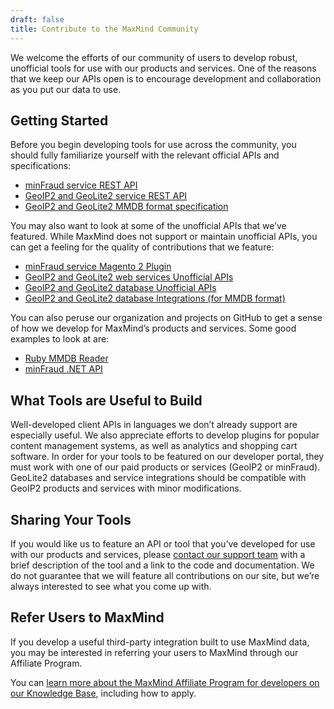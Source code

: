 ```yaml
---
draft: false
title: Contribute to the MaxMind Community
---
```


We welcome the efforts of our community of users to develop robust, unofficial
tools for use with our products and services. One of the reasons that we keep
our APIs open is to encourage development and collaboration as you put our data
to use.

## Getting Started

Before you begin developing tools for use across the community, you should fully
familiarize yourself with the relevant official APIs and specifications:

- [minFraud service REST API](/minfraud/api-documentation/#request-and-response-api-references)
- [GeoIP2 and GeoLite2 service REST API](/geoip/docs/web-services#request-and-response-api-references)
- [GeoIP2 and GeoLite2 MMDB format specification](https://github.com/maxmind/MaxMind-DB/blob/main/MaxMind-DB-spec.md)

You may also want to look at some of the unofficial APIs that we’ve featured.
While MaxMind does not support or maintain unofficial APIs, you can get a
feeling for the quality of contributions that we feature:

- [minFraud service Magento 2 Plugin](https://www.weltpixel.com/magento2-maxmind-fraud-prevention-minfraud.html)
- [GeoIP2 and GeoLite2 web services Unofficial APIs](/geoip/docs/web-services/#third-party-client-apis)
- [GeoIP2 and GeoLite2 database Unofficial APIs](/geoip/docs/databases/#unofficial-client-apis)
- [GeoIP2 and GeoLite2 database Integrations (for MMDB format)](/geoip/docs/databases/#integrations)

You can also peruse our organization and projects on GitHub to get a sense of
how we develop for MaxMind’s products and services. Some good examples to look
at are:

- [Ruby MMDB Reader](https://github.com/maxmind/MaxMind-DB-Reader-ruby)
- [minFraud .NET API](https://github.com/maxmind/minfraud-api-dotnet)

## What Tools are Useful to Build

Well-developed client APIs in languages we don’t already support are especially
useful. We also appreciate efforts to develop plugins for popular content
management systems, as well as analytics and shopping cart software. In order
for your tools to be featured on our developer portal, they must work with one
of our paid products or services (GeoIP2 or minFraud). GeoLite2 databases and
service integrations should be compatible with GeoIP2 products and services with
minor modifications.

## Sharing Your Tools

If you would like us to feature an API or tool that you’ve developed for use
with our products and services, please [contact our support team](https://support.maxmind.com/hc/en-us/requests/new)
with a brief description of the tool and a link to the code and documentation.
We do not guarantee that we will feature all contributions on our site, but
we’re always interested to see what you come up with.

## Refer Users to MaxMind

If you develop a useful third-party integration built to use MaxMind data, you
may be interested in referring your users to MaxMind through our Affiliate
Program.

You can
[learn more about the MaxMind Affiliate Program for developers on our Knowledge Base](https://support.maxmind.com/hc/en-us/sections/5066199198619-Affiliate-Program),
including how to apply.
